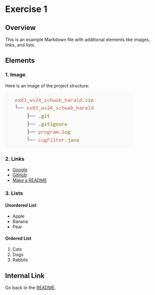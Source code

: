 # Exercise 1

## Overview

This is an example Markdown file with additional elements like images, links, and lists.

## Elements

### 1. Image

Here is an image of the project structure:

![project structure](./structure.jpg)

### 2. Links

- [Google](https://www.google.com)
- [GitHub](https://github.com)
- [Make a README](https://www.makeareadme.com/)

### 3. Lists

#### Unordered List

- Apple
- Banana
- Pear

#### Ordered List

1. Cats
2. Dogs
3. Rabbits

## Internal Link

Go back to the [README](./README.md).

